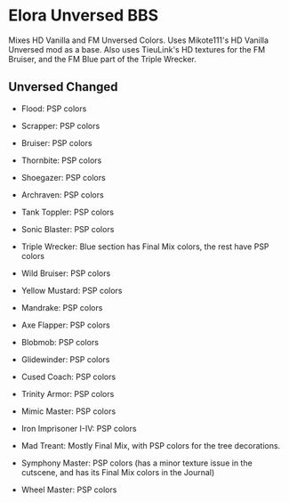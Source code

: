 # Elora Unversed BBS 
Mixes HD Vanilla and FM Unversed Colors. Uses Mikote111's HD Vanilla Unversed mod as a base.
Also uses TieuLink's HD textures for the FM Bruiser, and the FM Blue part of the Triple Wrecker.

## Unversed Changed
- Flood: PSP colors
- Scrapper: PSP colors
- Bruiser: PSP colors
- Thornbite: PSP colors
- Shoegazer: PSP colors
- Archraven: PSP colors
- Tank Toppler: PSP colors
- Sonic Blaster: PSP colors
- Triple Wrecker: Blue section has Final Mix colors, the rest have PSP colors
- Wild Bruiser: PSP colors
- Yellow Mustard: PSP colors
- Mandrake: PSP colors
- Axe Flapper: PSP colors
- Blobmob: PSP colors
- Glidewinder: PSP colors

- Cused Coach: PSP colors
- Trinity Armor: PSP colors
- Mimic Master: PSP colors
- Iron Imprisoner I-IV: PSP colors
- Mad Treant: Mostly Final Mix, with PSP colors for the tree decorations.
- Symphony Master: PSP colors (has a minor texture issue in the cutscene, and has its Final Mix colors in the Journal)
- Wheel Master: PSP colors
